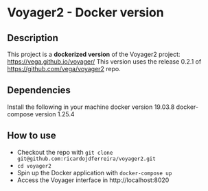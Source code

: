 # Voyager2 - Docker version

## Description
This project is a **dockerized version** of the Voyager2 project: https://vega.github.io/voyager/
This version uses the release 0.2.1 of https://github.com/vega/voyager2 repo.

## Dependencies
Install the following in your machine
docker version 19.03.8
docker-compose version 1.25.4

## How to use
* Checkout the repo with ```git clone git@github.com:ricardojdferreira/voyager2.git```
* ```cd voyager2```
* Spin up the Docker application with ```docker-compose up```
* Access the Voyager interface in http://localhost:8020

